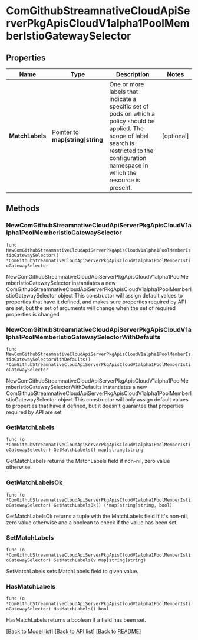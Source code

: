 # ComGithubStreamnativeCloudApiServerPkgApisCloudV1alpha1PoolMemberIstioGatewaySelector

## Properties

Name | Type | Description | Notes
------------ | ------------- | ------------- | -------------
**MatchLabels** | Pointer to **map[string]string** | One or more labels that indicate a specific set of pods on which a policy should be applied. The scope of label search is restricted to the configuration namespace in which the resource is present. | [optional] 

## Methods

### NewComGithubStreamnativeCloudApiServerPkgApisCloudV1alpha1PoolMemberIstioGatewaySelector

`func NewComGithubStreamnativeCloudApiServerPkgApisCloudV1alpha1PoolMemberIstioGatewaySelector() *ComGithubStreamnativeCloudApiServerPkgApisCloudV1alpha1PoolMemberIstioGatewaySelector`

NewComGithubStreamnativeCloudApiServerPkgApisCloudV1alpha1PoolMemberIstioGatewaySelector instantiates a new ComGithubStreamnativeCloudApiServerPkgApisCloudV1alpha1PoolMemberIstioGatewaySelector object
This constructor will assign default values to properties that have it defined,
and makes sure properties required by API are set, but the set of arguments
will change when the set of required properties is changed

### NewComGithubStreamnativeCloudApiServerPkgApisCloudV1alpha1PoolMemberIstioGatewaySelectorWithDefaults

`func NewComGithubStreamnativeCloudApiServerPkgApisCloudV1alpha1PoolMemberIstioGatewaySelectorWithDefaults() *ComGithubStreamnativeCloudApiServerPkgApisCloudV1alpha1PoolMemberIstioGatewaySelector`

NewComGithubStreamnativeCloudApiServerPkgApisCloudV1alpha1PoolMemberIstioGatewaySelectorWithDefaults instantiates a new ComGithubStreamnativeCloudApiServerPkgApisCloudV1alpha1PoolMemberIstioGatewaySelector object
This constructor will only assign default values to properties that have it defined,
but it doesn't guarantee that properties required by API are set

### GetMatchLabels

`func (o *ComGithubStreamnativeCloudApiServerPkgApisCloudV1alpha1PoolMemberIstioGatewaySelector) GetMatchLabels() map[string]string`

GetMatchLabels returns the MatchLabels field if non-nil, zero value otherwise.

### GetMatchLabelsOk

`func (o *ComGithubStreamnativeCloudApiServerPkgApisCloudV1alpha1PoolMemberIstioGatewaySelector) GetMatchLabelsOk() (*map[string]string, bool)`

GetMatchLabelsOk returns a tuple with the MatchLabels field if it's non-nil, zero value otherwise
and a boolean to check if the value has been set.

### SetMatchLabels

`func (o *ComGithubStreamnativeCloudApiServerPkgApisCloudV1alpha1PoolMemberIstioGatewaySelector) SetMatchLabels(v map[string]string)`

SetMatchLabels sets MatchLabels field to given value.

### HasMatchLabels

`func (o *ComGithubStreamnativeCloudApiServerPkgApisCloudV1alpha1PoolMemberIstioGatewaySelector) HasMatchLabels() bool`

HasMatchLabels returns a boolean if a field has been set.


[[Back to Model list]](../README.md#documentation-for-models) [[Back to API list]](../README.md#documentation-for-api-endpoints) [[Back to README]](../README.md)


